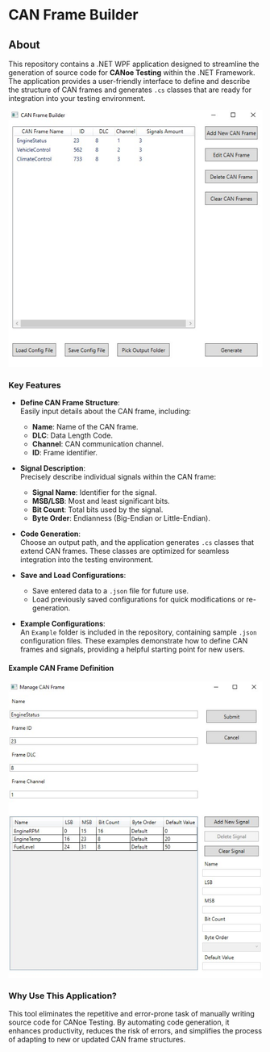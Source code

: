 # CAN Frame Builder
## About  
This repository contains a .NET WPF application designed to streamline the generation of source code for **CANoe Testing** within the .NET Framework. The application provides a user-friendly interface to define and describe the structure of CAN frames and generates `.cs` classes that are ready for integration into your testing environment.  

![CAN Frame Builder](Example/main_window.jpg)

### Key Features  
- **Define CAN Frame Structure**:  
  Easily input details about the CAN frame, including:  
  - **Name**: Name of the CAN frame.  
  - **DLC**: Data Length Code.  
  - **Channel**: CAN communication channel.  
  - **ID**: Frame identifier.  

- **Signal Description**:  
  Precisely describe individual signals within the CAN frame:  
  - **Signal Name**: Identifier for the signal.  
  - **MSB/LSB**: Most and least significant bits.  
  - **Bit Count**: Total bits used by the signal.  
  - **Byte Order**: Endianness (Big-Endian or Little-Endian).  

- **Code Generation**:  
  Choose an output path, and the application generates `.cs` classes that extend CAN frames. These classes are optimized for seamless integration into the testing environment.  

- **Save and Load Configurations**:  
  - Save entered data to a `.json` file for future use.  
  - Load previously saved configurations for quick modifications or re-generation.  

- **Example Configurations**:  
  An `Example` folder is included in the repository, containing sample `.json` configuration files. These examples demonstrate how to define CAN frames and signals, providing a helpful starting point for new users.  

#### Example CAN Frame Definition  
![CAN Frame Example](Example/manage_frame_modal.jpg)

### Why Use This Application?  
This tool eliminates the repetitive and error-prone task of manually writing source code for CANoe Testing. By automating code generation, it enhances productivity, reduces the risk of errors, and simplifies the process of adapting to new or updated CAN frame structures.  
